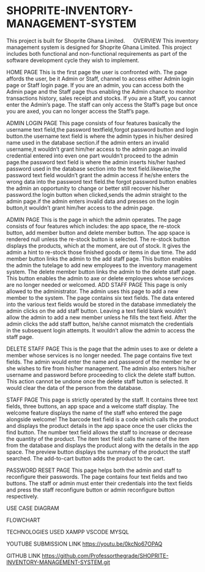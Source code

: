 # SHOPRITE-INVENTORY-MANAGEMENT-SYSTEM
This project is built for Shoprite Ghana Limited.
 
OVERVIEW
This inventory management system is designed for Shoprite Ghana Limited. This project includes both functional and non-functional requirements as part of the software development cycle they wish to implement.

HOME PAGE
This is the first page the user is confronted with. The page affords the user, be it Admin or Staff, channel to access either Admin login page or Staff login page. If you are an admin, you can access both the Admin page and the Staff page thus enabling the Admin chance to monitor transactions history, sales receipt and stocks. If you are a Staff, you cannot enter the Admin’s page. The staff can only access the Staff’s page but once you are axed, you can no longer access the Staff’s page.  


ADMIN LOGIN PAGE
This page consists of four features basically the username text field,the password textfield,forgot password button and login button.the username text field is where the admin types in his/her desired name used in the database section.if the admin enters an invalid username,it wouldn’t grant him/her access to the admin page.an invalid credential entered into even one part wouldn’t proceed to the admin page.the password text field is where the admin inserts his/her hashed password used in the database section into the text field.likewise,the password text field wouldn’t grant the admin access if he/she enters the wrong data into the password text field.the forgot password button enables the admin an opportunity to change or better still recover his/her password.the login button when clicked,sends the admin straight to the admin page.if the admin enters invalid data and presses on the login button,it wouldn’t grant him/her access to the admin page.



ADMIN PAGE
This is the page in which the admin operates. The page consists of four features which includes: the app space, the re-stock button, add member button and delete member button. The app space is rendered null unless the re-stock button is selected. The re-stock button displays the products, which at the moment, are out of stock. It gives the admin a hint to re-stock those finished goods or items in due time. The add member button links the admin to the add staff page. This button enables the admin the tutelage to add new employees to the inventory management system. The delete member button links the admin to the delete staff page. This button enables the admin to axe or delete employees whose services are no longer needed or welcomed. 
ADD STAFF PAGE
This page is only allowed to the administrator. The admin uses this page to add a new member to the system. The page contains six text fields. The data entered into the various text fields would be stored in the database immediately the admin clicks on the add staff button. Leaving a text field blank wouldn’t allow the admin to add a new member unless he fills the text field. After the admin clicks the add staff button, he/she cannot mismatch the credentials in the subsequent login attempts. It wouldn’t allow the admin to access the staff page.


DELETE STAFF PAGE
This is the page that the admin uses to axe or delete a member whose services is no longer needed. The page contains five text fields. The admin would enter the name and password of the member he or she wishes to fire from his/her management. The admin also enters his/her username and password before proceeding to click the delete staff button. This action cannot be undone once the delete staff button is selected. It would clear the data of the person from the database.

STAFF PAGE
This page is strictly operated by the staff. It contains three text fields, three buttons, an app space and a welcome staff display. The welcome feature displays the name of the staff who entered the page alongside welcome! The barcode text field is a code which calls the product and displays the product details in the app space once the user clicks the find button. The number text field allows the staff to increase or decrease the quantity of the product. The item text field calls the name of the item from the database and displays the product along with the details in the app space. The preview button displays the summary of the product the staff searched. The add-to-cart button adds the product to the cart.


PASSWORD RESET PAGE
This page helps both the admin and staff to reconfigure their passwords. The page contains four text fields and two buttons. The staff or admin must enter their credentials into the text fields and press the staff reconfigure button or admin reconfigure button respectively.





USE CASE DIAGRAM





 



FLOWCHART


 

TECHNOLOGIES USED
XAMPP
VSCODE
MYSQL

YOUTUBE   SUBMISSION LINK
https://youtu.be/0kcNo67OPAQ


GITHUB LINK
https://github.com/Professorthegrade/SHOPRITE-INVENTORY-MANAGEMENT-SYSTEM.git
